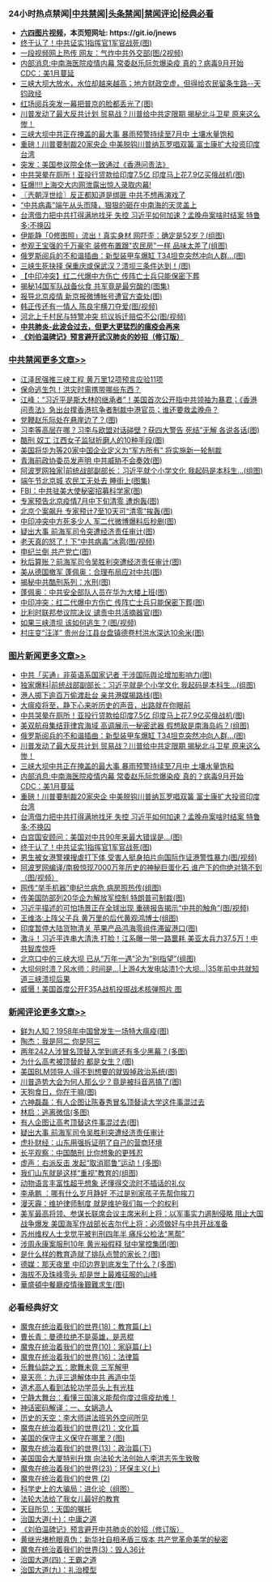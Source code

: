 <div id="tt">
<h3>24小时热点禁闻|<a href="#%E4%B8%AD%E5%85%B1%E7%A6%81%E9%97%BB%E6%9B%B4%E5%A4%9A%E6%96%87%E7%AB%A0">中共禁闻</a>|<a href="#%E5%9B%BE%E7%89%87%E6%96%B0%E9%97%BB%E6%9B%B4%E5%A4%9A%E6%96%87%E7%AB%A0">头条禁闻</a>|<a href="#%E6%96%B0%E9%97%BB%E8%AF%84%E8%AE%BA%E6%9B%B4%E5%A4%9A%E6%96%87%E7%AB%A0">禁闻评论|<a href="#%E5%BF%85%E7%9C%8B%E7%BB%8F%E5%85%B8%E5%A5%BD%E6%96%87">经典必看</a></h3>
<ul>
<li><b><a href="http://d1.bdrive.tk/64.mp4" target="_blank">六四图片视频</a>，本页短网址: https://git.io/jnews</b></li>
<li><a href="https://github.com/fqnews/bnews/blob/master/topimagenews/20200625/1350354.md">终于认了！中共证实1指挥官1军官战死(图)</a></li>
<li><a href="https://github.com/fqnews/bnews/blob/master/cbnews/20200625/1350393.md">一段视频网上热传 网友：气炸中共外交部(图/2视频)</a></li>
<li><a href="https://github.com/fqnews/bnews/blob/master/topimagenews/20200625/1350451.md">内部消息:中南海医院疫情内幕 常委赵乐际忽爆染疫 真的？病毒9月开始 CDC：美1月蔓延</a></li>
<li><a href="https://github.com/fqnews/bnews/blob/master/cbnews/20200625/1350420.md">三峡大坝大放水，水位却越来越高；地方财政空虚，但得给农民留条生路--天钧政经</a></li>
<li><a href="https://github.com/fqnews/bnews/blob/master/comments/20200625/1350434.md">红场阅兵突发一幕把普京的脸都丢光了(图)</a></li>
<li><a href="https://github.com/fqnews/bnews/blob/master/topimagenews/20200625/1350485.md">川普发动了最大反共计划 贸易战？川普给中共定限期 揭秘北斗卫星 原来这么惨！</a></li>
<li><a href="https://github.com/fqnews/bnews/blob/master/topimagenews/20200625/1350464.md">三峡大坝中共正在掩盖的最大事 暴雨预警持续至7月中 土壤水量饱和</a></li>
<li><a href="https://github.com/fqnews/bnews/blob/master/topimagenews/20200625/1350392.md">重磅！川普要制裁20家央企 中美脱钩川普纳瓦罗唱双簧 富士康扩大投资印度台湾</a></li>
<li><a href="https://github.com/fqnews/bnews/blob/master/headline/20200626/1350543.md">突发：美国参议院全体一致通过《香港问责法》</a></li>
<li><a href="https://github.com/fqnews/bnews/blob/master/topimagenews/20200625/1350524.md">中共哭晕在厕所！亚投行贷款给印度7.5亿 印度马上花7.9亿买俄战机(图)</a></li>
<li><a href="https://github.com/fqnews/bnews/blob/master/headline/20200626/1350461.md">狂爆!!!!上海交大内网泄露出惊人录取内幕!</a></li>
<li><a href="https://github.com/fqnews/bnews/blob/master/ssgc/20200626/1350599.md">〖兲朝浮世绘〗反正都知道是绑匪 中共不想再演戏了</a></li>
<li><a href="https://github.com/fqnews/bnews/blob/master/comments/20200626/1350590.md">“中共病毒”端午从头而降，狠狠的砸在中南海的天灵盖上</a></li>
<li><a href="https://github.com/fqnews/bnews/blob/master/topimagenews/20200625/1350378.md">台湾借力把中共打得满地找牙 失控 习近平如何加速？孟晚舟案啥时结案 特鲁多:不换囚</a></li>
<li><a href="https://github.com/fqnews/bnews/blob/master/yule/20200626/1350624.md">伊能静「0修图照」流出！真实身材 网吓歪：确定是52岁？(组图)</a></li>
<li><a href="https://github.com/fqnews/bnews/blob/master/yule/20200626/1350541.md">参观王宝强的千万豪宅 装修布置跟"农民房"一样 品味太差了(组图)</a></li>
<li><a href="https://github.com/fqnews/bnews/blob/master/topimagenews/20200625/1350506.md">俄罗斯阅兵的不和谐插曲：新型装甲车爆缸 T34坦克突然冲向人群...(图)</a></li>
<li><a href="https://github.com/fqnews/bnews/blob/master/cnnews/20200626/1350699.md">三峡生死抉择 保重庆或保武汉？溃坝三条件达到！(图)</a></li>
<li><a href="https://github.com/fqnews/bnews/blob/master/comments/20200625/1350449.md">【中印冲突】红二代爆中方伤亡 传阵亡士兵只能保密下葬</a></li>
<li><a href="https://github.com/fqnews/bnews/blob/master/cnnews/20200625/1350396.md">揭秘14国军队战备伙食 共军竟是最穷酸的(图集)</a></li>
<li><a href="https://github.com/fqnews/bnews/blob/master/cbnews/20200625/1350364.md">报导北京疫情 新京报微博帐号遭官方查处(图)</a></li>
<li><a href="https://github.com/fqnews/bnews/blob/master/cbnews/20200626/1350669.md">韩正传还有一情人 陈良宇横刀夺爱(图/视频)</a></li>
<li><a href="https://github.com/fqnews/bnews/blob/master/cbnews/20200626/1350576.md">河北上千村民与特警冲突 抗议拆迁赔偿不公(图/视频)</a></li>
<li><b><a href="https://github.com/fqnews/bnews/blob/master/comments/20200211/1275071.md" target="_blank">中共肺炎-此波会过去，但更大更猛烈的瘟疫会再来</a></b></li>
<li><b><a href="https://github.com/fqnews/bnews/blob/master/comments/20200207/1272816.md" target="_blank">《刘伯温碑记》预言避开武汉肺炎的妙招（修订版）</a></b></li>
</ul>
</div>

<div class="catlist">
<h3><a href="https://github.com/fqnews/bnews/blob/master/cbnews/" target="_blank">中共禁闻</a><span><a href="https://github.com/fqnews/bnews/blob/master/cbnews/" target="_blank" rel="nofollow">更多文章>></a></span></h3>
<ul>
<li><a href="https://github.com/fqnews/bnews/blob/master/cbnews/20200626/1350796.md" target="_blank">江泽民强推三峡工程 黄万里12项预言应验11项</a></li>
<li><a href="https://github.com/fqnews/bnews/blob/master/cbnews/20200626/1350798.md" target="_blank">保命逃生包！洪灾时需携带哪些东西？</a></li>
<li><a href="https://github.com/fqnews/bnews/blob/master/cbnews/20200626/1350801.md" target="_blank">江峰：“习近平是斯大林的继承者”！美国首次公开指中共领袖为暴君；《香港问责法》急出台撑香港抗争者制裁中港官员；谁还要救孟晚舟？</a></li>
<li><a href="https://github.com/fqnews/bnews/blob/master/cbnews/20200626/1350800.md" target="_blank">党鞭赵乐际处在悬崖边了？(图)</a></li>
<li><a href="https://github.com/fqnews/bnews/blob/master/cbnews/20200626/1350785.md" target="_blank">习李等高层在哪？习李与欧盟对话碰壁？获四大警告 死结”无解 各说各话(图)</a></li>
<li><a href="https://github.com/fqnews/bnews/blob/master/cbnews/20200626/1350781.md" target="_blank">酷刑 奴工 江西女子监狱折磨人的10种手段(图)</a></li>
<li><a href="https://github.com/fqnews/bnews/blob/master/cbnews/20200626/1350780.md" target="_blank">美国将华为等20家中国企业定义为“军方所有” 将实施新一轮制裁</a></li>
<li><a href="https://github.com/fqnews/bnews/blob/master/cbnews/20200626/1350775.md" target="_blank">青海前政协委员发声明 中共威胁不会奏效(图)</a></li>
<li><a href="https://github.com/fqnews/bnews/blob/master/cbnews/20200626/1350772.md" target="_blank">阿波罗网独家|前统战部副部长：习近平就个小学文化 我起码是本科生…(组图)</a></li>
<li><a href="https://github.com/fqnews/bnews/blob/master/cbnews/20200626/1350771.md" target="_blank">端午节北京城 农民工无处去 睡街上(图集)</a></li>
<li><a href="https://github.com/fqnews/bnews/blob/master/cbnews/20200626/1350767.md" target="_blank">FBI：中共驻美大使秘密招募科学家(图)</a></li>
<li><a href="https://github.com/fqnews/bnews/blob/master/cbnews/20200626/1350755.md" target="_blank">专家预告北京疫情7月中下旬清零 遭炮轰(图)</a></li>
<li><a href="https://github.com/fqnews/bnews/blob/master/cbnews/20200626/1350754.md" target="_blank">北京个案飙升 专家预计7至10天可“清零”挨轰(图)</a></li>
<li><a href="https://github.com/fqnews/bnews/blob/master/cbnews/20200626/1350753.md" target="_blank">中印冲突中方死多少人 军二代微博爆料后秒删(图)</a></li>
<li><a href="https://github.com/fqnews/bnews/blob/master/cbnews/20200626/1350736.md" target="_blank">疑出大事 前海军司令突遭经济责任审计(图)</a></li>
<li><a href="https://github.com/fqnews/bnews/blob/master/cbnews/20200626/1350735.md" target="_blank">老天真的怒了！下“中共病毒”冰雹(图/视频)</a></li>
<li><a href="https://github.com/fqnews/bnews/blob/master/cbnews/20200626/1350726.md" target="_blank">申纪兰倒 共产党亡(图)</a></li>
<li><a href="https://github.com/fqnews/bnews/blob/master/cbnews/20200626/1350725.md" target="_blank">秋后算账？前海军司令吴胜利突遭经济责任审计(图)</a></li>
<li><a href="https://github.com/fqnews/bnews/blob/master/cbnews/20200626/1350724.md" target="_blank">美从德国撤军 蓬佩奥：合理布局应对中共(图)</a></li>
<li><a href="https://github.com/fqnews/bnews/blob/master/cbnews/20200626/1350723.md" target="_blank">揭秘中共酷刑系列：水刑(图)</a></li>
<li><a href="https://github.com/fqnews/bnews/blob/master/cbnews/20200626/1350708.md" target="_blank">蓬佩奥：中共安全部队人员在华为大楼上班(图)</a></li>
<li><a href="https://github.com/fqnews/bnews/blob/master/cbnews/20200626/1350707.md" target="_blank">中印冲突：红二代爆中方伤亡 传阵亡士兵只能保密下葬(图)</a></li>
<li><a href="https://github.com/fqnews/bnews/blob/master/cbnews/20200626/1350706.md" target="_blank">比利时联邦参议院决议 谴责中共活摘器官(图)</a></li>
<li><a href="https://github.com/fqnews/bnews/blob/master/cbnews/20200626/1350705.md" target="_blank">如果三峡溃坝 该如何逃生？(图/视频)</a></li>
<li><a href="https://github.com/fqnews/bnews/blob/master/cbnews/20200626/1350704.md" target="_blank">村庄变“汪洋” 贵州台江县台盘镇德卷村洪水深达10余米(图)</a></li>

</ul>
</div>
<div class="catlist">
<h3><a href="https://github.com/fqnews/bnews/blob/master/topimagenews/" target="_blank">图片新闻</a><span><a href="https://github.com/fqnews/bnews/blob/master/topimagenews/" target="_blank" rel="nofollow">更多文章>></a></span></h3>
<ul>
<li><a href="https://github.com/fqnews/bnews/blob/master/topimagenews/20200626/1350799.md" target="_blank">中共「买通」非英语系国家记者 干涉国际舆论增加影响力(图)</a></li>
<li><a href="https://github.com/fqnews/bnews/blob/master/topimagenews/20200626/1350770.md" target="_blank">独家爆料|前统战部副部长：习近平就是个小学文化 我起码是本科生…(组图)</a></li>
<li><a href="https://github.com/fqnews/bnews/blob/master/topimagenews/20200626/1350752.md" target="_blank">港人掷下逾百万偷渡赴台 亲共港媒揭路线(图)</a></li>
<li><a href="https://github.com/fqnews/bnews/blob/master/comments/20200626/1350540.md" target="_blank">大瘟疫将至，静下心来听历史的声音，出路就在你眼前</a></li>
<li><a href="https://github.com/fqnews/bnews/blob/master/topimagenews/20200625/1350524.md" target="_blank">中共哭晕在厕所！亚投行贷款给印度7.5亿 印度马上花7.9亿买俄战机(图)</a></li>
<li><a href="https://github.com/fqnews/bnews/blob/master/topimagenews/20200625/1350513.md" target="_blank">美双航母集结菲律宾海域 高调展示一秘密武器 假想敌是南海岛屿？(组图)</a></li>
<li><a href="https://github.com/fqnews/bnews/blob/master/topimagenews/20200625/1350506.md" target="_blank">俄罗斯阅兵的不和谐插曲：新型装甲车爆缸 T34坦克突然冲向人群&#8230;(图)</a></li>
<li><a href="https://github.com/fqnews/bnews/blob/master/topimagenews/20200625/1350485.md" target="_blank">川普发动了最大反共计划 贸易战？川普给中共定限期 揭秘北斗卫星 原来这么惨！</a></li>
<li><a href="https://github.com/fqnews/bnews/blob/master/topimagenews/20200625/1350464.md" target="_blank">三峡大坝中共正在掩盖的最大事 暴雨预警持续至7月中 土壤水量饱和</a></li>
<li><a href="https://github.com/fqnews/bnews/blob/master/topimagenews/20200625/1350451.md" target="_blank">内部消息:中南海医院疫情内幕 常委赵乐际忽爆染疫 真的？病毒9月开始 CDC：美1月蔓延</a></li>
<li><a href="https://github.com/fqnews/bnews/blob/master/topimagenews/20200625/1350392.md" target="_blank">重磅！川普要制裁20家央企 中美脱钩川普纳瓦罗唱双簧 富士康扩大投资印度台湾</a></li>
<li><a href="https://github.com/fqnews/bnews/blob/master/topimagenews/20200625/1350378.md" target="_blank">台湾借力把中共打得满地找牙 失控 习近平如何加速？孟晚舟案啥时结案 特鲁多:不换囚</a></li>
<li><a href="https://github.com/fqnews/bnews/blob/master/topimagenews/20200625/1350377.md" target="_blank">白宫国安顾问：美国对中共90年来最大错误是…(图)</a></li>
<li><a href="https://github.com/fqnews/bnews/blob/master/topimagenews/20200625/1350354.md" target="_blank">终于认了！中共证实1指挥官1军官战死(图)</a></li>
<li><a href="https://github.com/fqnews/bnews/blob/master/topimagenews/20200625/1350353.md" target="_blank">男生被女港警裸搜虐打下体 受害人挺身拍片向国际作证港警性暴力(图/视频)</a></li>
<li><a href="https://github.com/fqnews/bnews/blob/master/topimagenews/20200625/1350348.md" target="_blank">阿波罗网编译/南极惊现7000万年历史的神秘巨蛋化石 谁产下的你绝对猜不到（图/视频）</a></li>
<li><a href="https://github.com/fqnews/bnews/blob/master/topimagenews/20200625/1350248.md" target="_blank">网传“举手机器”申纪兰病危 病房照热传(组图)</a></li>
<li><a href="https://github.com/fqnews/bnews/blob/master/topimagenews/20200625/1350247.md" target="_blank">传美国防部列20华企为解放军控制 特朗普可制裁(图)</a></li>
<li><a href="https://github.com/fqnews/bnews/blob/master/topimagenews/20200625/1350233.md" target="_blank">习近平描述的可怕场景正在全球出现 重磅报告揭示“中共的触角”(图/视频)</a></li>
<li><a href="https://github.com/fqnews/bnews/blob/master/topimagenews/20200625/1350118.md" target="_blank">王维洛:上阵父子兵 黄万里的后代黄观鸿博士(组图)</a></li>
<li><a href="https://github.com/fqnews/bnews/blob/master/topimagenews/20200625/1350030.md" target="_blank">印度暂停大陆货物清关 苹果产品鸿海零组件滞留港口(图)</a></li>
<li><a href="https://github.com/fqnews/bnews/blob/master/topimagenews/20200624/1349993.md" target="_blank">激斗！习近平连串大清洗 打脸！江系曝一带一路噩耗 美亚太兵力37.5万！中共智库惊呼</a></li>
<li><a href="https://github.com/fqnews/bnews/blob/master/topimagenews/20200624/1349974.md" target="_blank">北京口中的三峡大坝 已从&#8221;万年一遇&#8221;沦为&#8221;别指望&#8221;(组图)</a></li>
<li><a href="https://github.com/fqnews/bnews/blob/master/topimagenews/20200624/1349948.md" target="_blank">大坝何时溃？风水师：时间是…|上游4大发电站溃1个大坝&#8230;|35年前中共就知道三峡溃坝后果</a></li>
<li><a href="https://github.com/fqnews/bnews/blob/master/topimagenews/20200624/1349927.md" target="_blank">威慑！美国首度公开F35A战机投掷战术核弹照片 图</a></li>

</ul>
</div>
<div class="catlist">
<h3><a href="https://github.com/fqnews/bnews/blob/master/comments/" target="_blank">新闻评论</a><span><a href="https://github.com/fqnews/bnews/blob/master/comments/" target="_blank" rel="nofollow">更多文章>></a></span></h3>
<ul>
<li><a href="https://github.com/fqnews/bnews/blob/master/comments/20200626/1350786.md" target="_blank">鲜为人知？1958年中国曾发生一场特大瘟疫(图)</a></li>
<li><a href="https://github.com/fqnews/bnews/blob/master/comments/20200626/1350784.md" target="_blank">陶杰：我是阿二 你是阿三</a></li>
<li><a href="https://github.com/fqnews/bnews/blob/master/comments/20200626/1350757.md" target="_blank">两年242人涉冒名顶替入学到底还有多少黑幕？(多图)</a></li>
<li><a href="https://github.com/fqnews/bnews/blob/master/comments/20200626/1350751.md" target="_blank">为什么高考被顶替的 都是女生？(图)</a></li>
<li><a href="https://github.com/fqnews/bnews/blob/master/comments/20200626/1350741.md" target="_blank">美国BLM领导人:得不到想要的就毁掉政治系统(图)</a></li>
<li><a href="https://github.com/fqnews/bnews/blob/master/comments/20200626/1350740.md" target="_blank">川普造势大会为何人那么少？竟是被抖音恶搞了(图)</a></li>
<li><a href="https://github.com/fqnews/bnews/blob/master/comments/20200626/1350734.md" target="_blank">天狗食日，你在干嘛(图)</a></li>
<li><a href="https://github.com/fqnews/bnews/blob/master/comments/20200626/1350731.md" target="_blank">六神磊磊：有人企图让陈春秀冒名顶替读大学这件事混过去</a></li>
<li><a href="https://github.com/fqnews/bnews/blob/master/comments/20200626/1350730.md" target="_blank">林启：逃离微信(多图)</a></li>
<li><a href="https://github.com/fqnews/bnews/blob/master/comments/20200626/1350722.md" target="_blank">有人企图让高考顶替这件事混过去(图)</a></li>
<li><a href="https://github.com/fqnews/bnews/blob/master/comments/20200626/1350721.md" target="_blank">疑出大事 前海军司令吴胜利突遭经济责任审计</a></li>
<li><a href="https://github.com/fqnews/bnews/blob/master/comments/20200626/1350715.md" target="_blank">虎扑财经：山东用强拆证明了自己的营商环境</a></li>
<li><a href="https://github.com/fqnews/bnews/blob/master/comments/20200626/1350714.md" target="_blank">长平观察：中国酷刑 比你想象的更残忍</a></li>
<li><a href="https://github.com/fqnews/bnews/blob/master/comments/20200626/1350713.md" target="_blank">虚声：右派反击 发起“取消耶鲁”运动！(多图)</a></li>
<li><a href="https://github.com/fqnews/bnews/blob/master/comments/20200626/1350703.md" target="_blank">我们山东就是这样“重视”教育的(组图)</a></li>
<li><a href="https://github.com/fqnews/bnews/blob/master/comments/20200626/1350702.md" target="_blank">动物语言丰富性超乎想象 还懂得交流时不插话的礼仪</a></li>
<li><a href="https://github.com/fqnews/bnews/blob/master/comments/20200626/1350696.md" target="_blank">李承鹏 ：哪有什么岁月静好 不过是别家孩子先帮你挨刀</a></li>
<li><a href="https://github.com/fqnews/bnews/blob/master/comments/20200626/1350695.md" target="_blank">漫天霾：维护律师制度 就是维护我们每一个的权利</a></li>
<li><a href="https://github.com/fqnews/bnews/blob/master/comments/20200626/1350687.md" target="_blank">美军最高将领、参谋长联席会议主席米利上将：以军事实力遏制侵略 阻止大国战争爆发 美国海军作战部长吉尔代上将：必须做好与中共开战准备</a></li>
<li><a href="https://github.com/fqnews/bnews/blob/master/comments/20200626/1350685.md" target="_blank">苏州维权人士戈觉平被判刑四年半  痛斥公检法“黑帮”</a></li>
<li><a href="https://github.com/fqnews/bnews/blob/master/comments/20200626/1350681.md" target="_blank">涉周永康案服刑10年 黄光裕假释 狱中掌控集团(图)</a></li>
<li><a href="https://github.com/fqnews/bnews/blob/master/comments/20200626/1350680.md" target="_blank">是什么样的教育造就了排队点赞的家长？(图)</a></li>
<li><a href="https://github.com/fqnews/bnews/blob/master/comments/20200626/1350679.md" target="_blank">德媒：那天夜里 中印边界到底发生了什么？(多图)</a></li>
<li><a href="https://github.com/fqnews/bnews/blob/master/comments/20200626/1350664.md" target="_blank">海拔不及珠峰零头 却是世上最难征服的山峰</a></li>
<li><a href="https://github.com/fqnews/bnews/blob/master/comments/20200626/1350657.md" target="_blank">華盛頓中餐廳疫情後艱難求生(图)</a></li>

</ul>
</div>

<div class="catlist">
<h3>必看经典好文</h3>
<ul>
<li><a href="https://github.com/fqnews/bnews/blob/master/topimagenews/20180701/965109.md" target="_blank">魔鬼在统治着我们的世界(18)：教育篇(上)</a></li>
<li><a href="https://github.com/fqnews/bnews/blob/master/comments/20180726/727420.md" target="_blank">曹长青：曼德拉绝不是英雄，是恶棍</a></li>
<li><a href="https://github.com/fqnews/bnews/blob/master/topimagenews/20180529/950153.md" target="_blank">魔鬼在统治着我们的世界(10)：家庭篇(上)</a></li>
<li><a href="https://github.com/fqnews/bnews/blob/master/topimagenews/20180615/958090.md" target="_blank">魔鬼在统治着我们的世界(16)：法律篇</a></li>
<li><a href="https://github.com/fqnews/bnews/blob/master/tculture/20170715/791820.md" target="_blank">乐舞仙踪之五：歌舞未竟 三军解甲</a></li>
<li><a href="https://github.com/fqnews/bnews/blob/master/comments/20131119/1029445.md" target="_blank">章天亮：九评三退解体中共 再造中华</a></li>
<li><a href="https://github.com/fqnews/bnews/blob/master/comments/20200227/1284657.md" target="_blank">道术高人看到法轮功学员头上有光柱</a></li>
<li><a href="https://github.com/fqnews/bnews/blob/master/comments/20200527/1273654.md" target="_blank">宁静大舞台：看懂三国演义能帮你度过瘟疫劫难！</a></li>
<li><a href="https://github.com/fqnews/bnews/blob/master/comments/20200609/1342224.md" target="_blank">神话密码解译：一、女娲造人</a></li>
<li><a href="https://github.com/fqnews/bnews/blob/master/tculture/20121025/73064.md" target="_blank">历史的天空：李大师讲法班另外空间所见</a></li>
<li><a href="https://github.com/fqnews/bnews/blob/master/comments/20180802/980476.md" target="_blank">魔鬼在统治着我们的世界(21)：文化篇</a></li>
<li><a href="https://github.com/fqnews/bnews/blob/master/lifebaike/20200520/1331379.md" target="_blank">美国的保守主义保守在哪里？(图)</a></li>
<li><a href="https://github.com/fqnews/bnews/blob/master/topimagenews/20180602/951960.md" target="_blank">魔鬼在统治着我们的世界(13)：政治篇(下)</a></li>
<li><a href="https://github.com/fqnews/bnews/blob/master/comments/20200516/1329276.md" target="_blank">美国国会大厦特别升旗 向法轮大法创始人李洪志先生致敬</a></li>
<li><a href="https://github.com/fqnews/bnews/blob/master/ssgc/20180904/993719.md" target="_blank">魔鬼在统治着我们的世界(23)：环保主义(上)</a></li>
<li><a href="https://github.com/fqnews/bnews/blob/master/topimagenews/20180520/944940.md" target="_blank">魔鬼在统治着我们的世界 (2)</a></li>
<li><a href="https://github.com/fqnews/bnews/blob/master/comments/20200605/783246.md" target="_blank">科学史上的大骗局：进化论（组图）</a></li>
<li><a href="https://github.com/fqnews/bnews/blob/master/cbnews/20200516/1329218.md" target="_blank">法轮大法给了我女儿最好的教育</a></li>
<li><a href="https://github.com/fqnews/bnews/blob/master/tculture/20180919/1000196.md" target="_blank">天目所见：天国的嘱托</a></li>
<li><a href="https://github.com/fqnews/bnews/blob/master/cbnews/20180316/915423.md" target="_blank">治国大道(十)：中庸之道</a></li>
<li><a href="https://github.com/fqnews/bnews/blob/master/comments/20200207/1272816.md" target="_blank">《刘伯温碑记》预言避开中共肺炎的妙招（修订版）</a></li>
<li><a href="https://github.com/fqnews/bnews/blob/master/lifebaike/20180921/1001174.md" target="_blank">黄继光堵枪眼真伪：新华社自相矛盾三版本 共产党革命美学的秘密</a></li>
<li><a href="https://github.com/fqnews/bnews/blob/master/topimagenews/20180521/945342.md" target="_blank">魔鬼在统治着我们的世界(3)：毁人36计</a></li>
<li><a href="https://github.com/fqnews/bnews/blob/master/cbnews/20180310/912637.md" target="_blank">治国大道(四)：王霸之道</a></li>
<li><a href="https://github.com/fqnews/bnews/blob/master/cbnews/20180315/914943.md" target="_blank">治国大道(九)：礼治模型</a></li>

</ul>
</div>